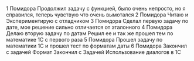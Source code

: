 1 Помидора
	Продолжил задачу с функцией, было очень непросто, но я справился, теперь чувствую что очень вымотался
2 Помидора
	Читаю и Экспериментирую  с отладчиком
3 Помидора
	Сделал первую задачу по дате, мое решение сильно отличается от эталонного 
4 Помидора
	Делаю вторую задачу по датам
	Решил ее и так же прошел тем по математике 1С с первого раза 
5 Помидора
	Прошел задачу по математики 1С и прошел тест по форматам даты
6 Помидора
	Закончил с задачей Формат
	Закончил с Задачей Использование диалогов в 1С